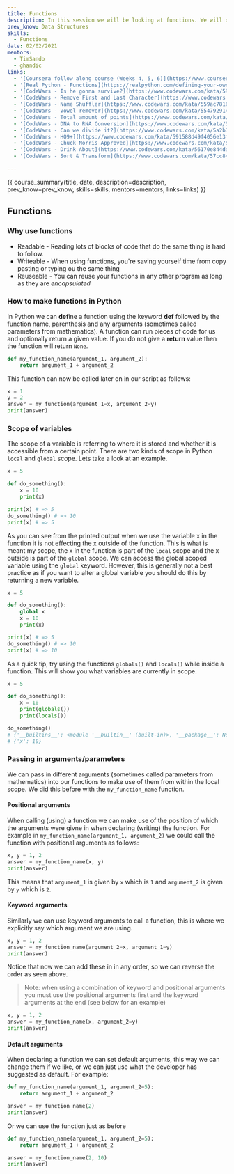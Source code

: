 ```yaml
---
title: Functions
description: In this session we will be looking at functions. We will discuss how and when they can be used within your Python programs.
prev_know: Data Structures
skills:
  - Functions
date: 02/02/2021
mentors: 
  - TimSando
  - ghandic
links:
  - '[Coursera follow along course (Weeks 4, 5, 6)](https://www.coursera.org/learn/python?specialization=python#syllabus){target=_blank}'
  - '[Real Python - Functions](https://realpython.com/defining-your-own-python-function/){target=_blank}'
  - '[CodeWars - Is he gonna survive?](https://www.codewars.com/kata/59ca8246d751df55cc00014c){target=_blank}'
  - '[CodeWars - Remove First and Last Character](https://www.codewars.com/kata/56bc28ad5bdaeb48760009b0){target=_blank}'
  - '[CodeWars - Name Shuffler](https://www.codewars.com/kata/559ac78160f0be07c200005a){target=_blank}'
  - '[CodeWars - Vowel remover](https://www.codewars.com/kata/5547929140907378f9000039){target=_blank}'
  - '[CodeWars - Total amount of points](https://www.codewars.com/kata/5bb904724c47249b10000131){target=_blank}'
  - '[CodeWars - DNA to RNA Conversion](https://www.codewars.com/kata/5556282156230d0e5e000089){target=_blank}'
  - '[CodeWars - Can we divide it?](https://www.codewars.com/kata/5a2b703dc5e2845c0900005a){target=_blank}'
  - '[CodeWars - HQ9+](https://www.codewars.com/kata/591588d49f4056e13f000001){target=_blank}'
  - '[CodeWars - Chuck Norris Approved](https://www.codewars.com/kata/570669d8cb7293a2d1001473){target=_blank}'
  - '[CodeWars - Drink About](https://www.codewars.com/kata/56170e844da7c6f647000063){target=_blank}'
  - '[CodeWars - Sort & Transform](https://www.codewars.com/kata/57cc847e58a06b1492000264){target=_blank}'

---
```


{{ course_summary(title, date, description=description, prev_know=prev_know, skills=skills, mentors=mentors, links=links) }}

## Functions

### Why use functions

- Readable - Reading lots of blocks of code that do the same thing is hard to follow.
- Writeable - When using functions, you're saving yourself time from copy pasting or typing ou the same thing
- Reuseable - You can reuse your functions in any other program as long as they are *encapsulated*

### How to make functions in Python

In Python we can **def**ine a function using the keyword **def** followed by the function name, parenthesis and any arguments (sometimes called parameters from mathematics). A function can run pieces of code for us and optionally return a given value. If you do not give a **return** value then the function will return `None`.

```python
def my_function_name(argument_1, argument_2):
    return argument_1 + argument_2
```

This function can now be called later on in our script as follows:

```python
x = 1
y = 2
answer = my_function(argument_1=x, argument_2=y)
print(answer)
```

### Scope of variables

The scope of a variable is referring to where it is stored and whether it is accessible from a certain point. There are two kinds of scope in Python `local` and `global` scope. Lets take a look at an example.

```python
x = 5

def do_something():
    x = 10
    print(x)

print(x) # => 5
do_something() # => 10
print(x) # => 5
```

As you can see from the printed output when we use the variable x in the function it is not effecting the x outside of the function. This is what is meant my scope, the x in the function is part of the `local` scope and the x outside is part of the `global` scope. We can access the global scoped variable using the `global` keyword. However, this is generally not a best practice as if you want to alter a global variable you should do this by returning a new variable.

```python
x = 5

def do_something():
    global x
    x = 10
    print(x)

print(x) # => 5
do_something() # => 10
print(x) # => 10
```

As a quick tip, try using the functions `globals()` and `locals()` while inside a function. This will show you what variables are currently in scope.

```python
x = 5

def do_something():
    x = 10
    print(globals())
    print(locals())

do_something()
# {'__builtins__': <module '__builtin__' (built-in)>, '__package__': None, 'do_something': <function do_something at 0x10b25e140>, 'x': 5, '__name__': '__main__', '__doc__': None}
# {'x': 10}
```

### Passing in arguments/parameters

We can pass in different arguments (sometimes called parameters from mathematics) into our functions to make use of them from within the local scope. We did this before with the `my_function_name` function.

#### Positional arguments

When calling (using) a function we can make use of the position of which the arguments were givne in when declaring (writing) the function. For example in `my_function_name(argument_1, argument_2)` we could call the function with positional arguments as follows:

```python
x, y = 1, 2
answer = my_function_name(x, y)
print(answer)
```

This means that `argument_1` is given by `x` which is `1` and `argument_2` is given by `y` which is `2`.

#### Keyword arguments

Similarly we can use keyword arguments to call a function, this is where we explicitly say which argument we are using.

```python
x, y = 1, 2
answer = my_function_name(argument_2=x, argument_1=y)
print(answer)
```

Notice that now we can add these in in any order, so we can reverse the order as seen above.

> Note: when using a combination of keyword and positional arguments you must use the positional arguments first and the keyword arguments at the end (see below for an example)

```python
x, y = 1, 2
answer = my_function_name(x, argument_2=y)
print(answer)
```

#### Default arguments

When declaring a function we can set default arguments, this way we can change them if we like, or we can just use what the developer has suggested as default. For example:

```python
def my_function_name(argument_1, argument_2=5):
    return argument_1 + argument_2

answer = my_function_name(2)
print(answer)
```

Or we can use the function just as before

```python
def my_function_name(argument_1, argument_2=5):
    return argument_1 + argument_2

answer = my_function_name(2, 10)
print(answer)
```